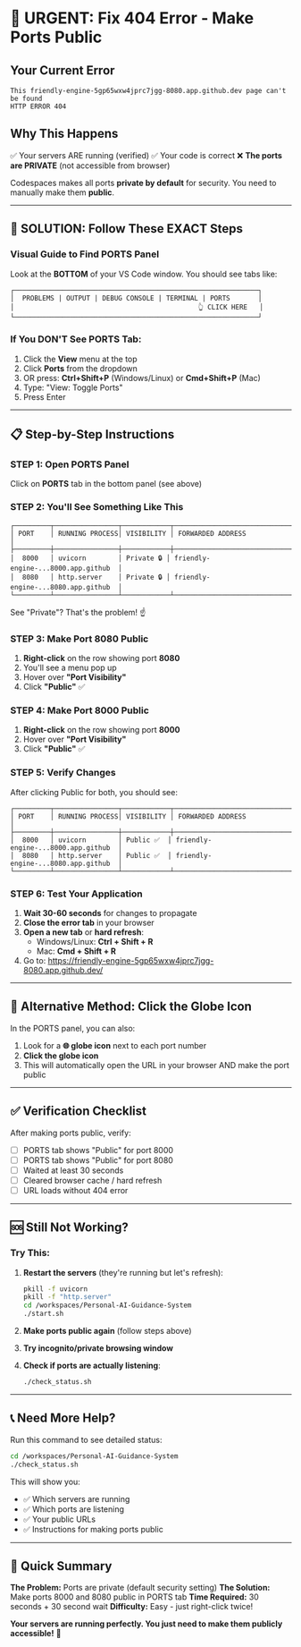 # 🔴 URGENT: Fix 404 Error - Make Ports Public

## Your Current Error
```
This friendly-engine-5gp65wxw4jprc7jgg-8080.app.github.dev page can't be found
HTTP ERROR 404
```

## Why This Happens
✅ Your servers ARE running (verified)
✅ Your code is correct
❌ **The ports are PRIVATE** (not accessible from browser)

Codespaces makes all ports **private by default** for security. You need to manually make them **public**.

---

## 🎯 SOLUTION: Follow These EXACT Steps

### Visual Guide to Find PORTS Panel

Look at the **BOTTOM** of your VS Code window. You should see tabs like:
```
┌─────────────────────────────────────────────────────────────┐
│  PROBLEMS | OUTPUT | DEBUG CONSOLE | TERMINAL | PORTS       │
│                                              👆 CLICK HERE   │
└─────────────────────────────────────────────────────────────┘
```

### If You DON'T See PORTS Tab:
1. Click the **View** menu at the top
2. Click **Ports** from the dropdown
3. OR press: **Ctrl+Shift+P** (Windows/Linux) or **Cmd+Shift+P** (Mac)
4. Type: "View: Toggle Ports"
5. Press Enter

---

## 📋 Step-by-Step Instructions

### STEP 1: Open PORTS Panel
Click on **PORTS** tab in the bottom panel (see above)

### STEP 2: You'll See Something Like This
```
┌─────────┬────────────────┬────────────┬─────────────────────────────────────┐
│ PORT    │ RUNNING PROCESS│ VISIBILITY │ FORWARDED ADDRESS                   │
├─────────┼────────────────┼────────────┼─────────────────────────────────────┤
│  8000   │ uvicorn        │ Private 🔒 │ friendly-engine-...8000.app.github  │
│  8080   │ http.server    │ Private 🔒 │ friendly-engine-...8080.app.github  │
└─────────┴────────────────┴────────────┴─────────────────────────────────────┘
```

See "Private"? That's the problem! ☝️

### STEP 3: Make Port 8080 Public
1. **Right-click** on the row showing port **8080**
2. You'll see a menu pop up
3. Hover over **"Port Visibility"**
4. Click **"Public"** ✅

### STEP 4: Make Port 8000 Public
1. **Right-click** on the row showing port **8000**
2. Hover over **"Port Visibility"**
3. Click **"Public"** ✅

### STEP 5: Verify Changes
After clicking Public for both, you should see:
```
┌─────────┬────────────────┬────────────┬─────────────────────────────────────┐
│ PORT    │ RUNNING PROCESS│ VISIBILITY │ FORWARDED ADDRESS                   │
├─────────┼────────────────┼────────────┼─────────────────────────────────────┤
│  8000   │ uvicorn        │ Public ✅  │ friendly-engine-...8000.app.github  │
│  8080   │ http.server    │ Public ✅  │ friendly-engine-...8080.app.github  │
└─────────┴────────────────┴────────────┴─────────────────────────────────────┘
```

### STEP 6: Test Your Application
1. **Wait 30-60 seconds** for changes to propagate
2. **Close the error tab** in your browser
3. **Open a new tab** or **hard refresh**: 
   - Windows/Linux: **Ctrl + Shift + R**
   - Mac: **Cmd + Shift + R**
4. Go to: https://friendly-engine-5gp65wxw4jprc7jgg-8080.app.github.dev/

---

## 🎥 Alternative Method: Click the Globe Icon

In the PORTS panel, you can also:
1. Look for a **🌐 globe icon** next to each port number
2. **Click the globe icon** 
3. This will automatically open the URL in your browser AND make the port public

---

## ✅ Verification Checklist

After making ports public, verify:

- [ ] PORTS tab shows "Public" for port 8000
- [ ] PORTS tab shows "Public" for port 8080
- [ ] Waited at least 30 seconds
- [ ] Cleared browser cache / hard refresh
- [ ] URL loads without 404 error

---

## 🆘 Still Not Working?

### Try This:
1. **Restart the servers** (they're running but let's refresh):
   ```bash
   pkill -f uvicorn
   pkill -f "http.server"
   cd /workspaces/Personal-AI-Guidance-System
   ./start.sh
   ```

2. **Make ports public again** (follow steps above)

3. **Try incognito/private browsing window**

4. **Check if ports are actually listening**:
   ```bash
   ./check_status.sh
   ```

---

## 📞 Need More Help?

Run this command to see detailed status:
```bash
cd /workspaces/Personal-AI-Guidance-System
./check_status.sh
```

This will show you:
- ✅ Which servers are running
- ✅ Which ports are listening
- ✅ Your public URLs
- ✅ Instructions for making ports public

---

## 🎯 Quick Summary

**The Problem:** Ports are private (default security setting)
**The Solution:** Make ports 8000 and 8080 public in PORTS tab
**Time Required:** 30 seconds + 30 second wait
**Difficulty:** Easy - just right-click twice!

**Your servers are running perfectly. You just need to make them publicly accessible!** 🚀

